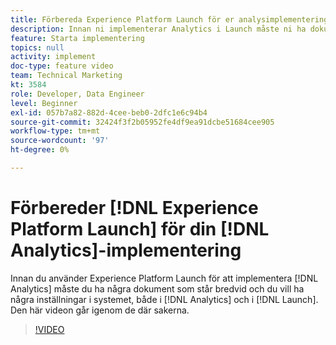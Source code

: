 ```yaml
---
title: Förbereda Experience Platform Launch för er analysimplementering
description: Innan ni implementerar Analytics i Launch måste ni ha dokument som är redo och ni har velat konfigurera några saker i systemet, både i Analytics och i Launch. Den här videon går igenom de där sakerna.
feature: Starta implementering
topics: null
activity: implement
doc-type: feature video
team: Technical Marketing
kt: 3584
role: Developer, Data Engineer
level: Beginner
exl-id: 057b7a82-882d-4cee-beb0-2dfc1e6c94b4
source-git-commit: 32424f3f2b05952fe4df9ea91dcbe51684cee905
workflow-type: tm+mt
source-wordcount: '97'
ht-degree: 0%

---
```


# Förbereder [!DNL Experience Platform Launch] för din [!DNL Analytics]-implementering

Innan du använder Experience Platform Launch för att implementera [!DNL Analytics] måste du ha några dokument som står bredvid och du vill ha några inställningar i systemet, både i [!DNL Analytics] och i [!DNL Launch]. Den här videon går igenom de där sakerna.

>[!VIDEO](https://video.tv.adobe.com/v/28752/?quality=12)
